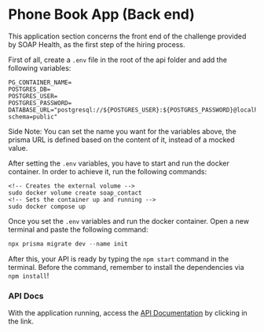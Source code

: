 # Phone Book App (Back end)

This application section concerns the front end of the challenge provided by SOAP Health, as the first step of the hiring process.

First of all, create a `.env` file in the root of the api folder and add the following variables:

```
PG_CONTAINER_NAME=
POSTGRES_DB=
POSTGRES_USER=
POSTGRES_PASSWORD=
DATABASE_URL="postgresql://${POSTGRES_USER}:${POSTGRES_PASSWORD}@localhost:5433/${POSTGRES_DB}?schema=public"
```

Side Note: You can set the name you want for the variables above, the prisma URL is defined based on the content of it, instead of a mocked value.



After setting the `.env` variables, you have to start and run the docker container. In order to achieve it, run the following commands:
```
<!-- Creates the external volume -->
sudo docker volume create soap_contact
<!-- Sets the container up and running -->
sudo docker compose up 

```

Once you set the `.env` variables and run the docker container. Open a new terminal and paste the following command:

```js
npx prisma migrate dev --name init
```

After this, your API is ready by typing the `npm start` command in the terminal. Before the command, remember to install the dependencies via `npm install`!


### API Docs

With the application running, access the [API Documentation](http://localhost:3000/api/docs) by clicking in the link. 